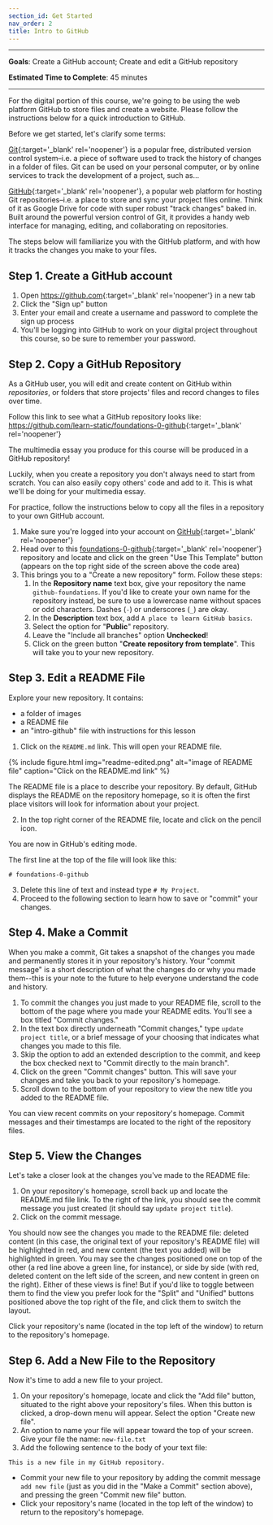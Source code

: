 ```yaml
---
section_id: Get Started
nav_order: 2
title: Intro to GitHub
---
```


---

**Goals**: Create a GitHub account; Create and edit a GitHub repository

**Estimated Time to Complete**: 45 minutes

---

For the digital portion of this course, we're going to be using the web platform GitHub to store files and create a website. 
Please follow the instructions below for a quick introduction to GitHub.

Before we get started, let's clarify some terms:

[Git](https://git-scm.com/){:target='_blank' rel='noopener'} is a popular free, distributed version control system–i.e. a piece of software used to track the history of changes in a folder of files. Git can be used on your personal computer, or by online services to track the development of a project, such as…

[GitHub](https://github.com/){:target='_blank' rel='noopener'}, a popular web platform for hosting Git repositories–i.e. a place to store and sync your project files online. Think of it as Google Drive for code with super robust "track changes" baked in. Built around the powerful version control of Git, it provides a handy web interface for managing, editing, and collaborating on repositories.

The steps below will familiarize you with the GitHub platform, and with how it tracks the changes you make to your files.

## Step 1. Create a GitHub account

1. Open <https://github.com>{:target='_blank' rel='noopener'} in a new tab
2. Click the "Sign up" button
3. Enter your email and create a username and password to complete the sign up process
4. You'll be logging into GitHub to work on your digital project throughout this course, so be sure to remember your password.

## Step 2. Copy a GitHub Repository

As a GitHub user, you will edit and create content on GitHub within *repositories*, or folders that store projects' files and record changes to files over time.

Follow this link to see what a GitHub repository looks like: <https://github.com/learn-static/foundations-0-github>{:target='_blank' rel='noopener'}

The multimedia essay you produce for this course will be produced in a GitHub repository!

Luckily, when you create a repository you don't always need to start from scratch.
You can also easily copy others' code and add to it.
This is what we'll be doing for your multimedia essay.

For practice, follow the instructions below to copy all the files in a repository to your own GitHub account.

1. Make sure you're logged into your account on [GitHub](https://github.com){:target='_blank' rel='noopener'}
2. Head over to this [foundations-0-github](https://github.com/learn-static/foundations-0-github){:target='_blank' rel='noopener'} repository and locate and click on the green "Use This Template" button (appears on the top right side of the screen above the code area)
3. This brings you to a "Create a new repository" form. Follow these steps:
    1. In the **Repository name** text box, give your repository the name `github-foundations`. If you'd like to create your own name for the repository instead, be sure to use a lowercase name without spaces or odd characters. Dashes (`-`) or underscores (`_`) are okay.
    2. In the **Description** text box, add `A place to learn GitHub basics`.
    3. Select the option for "**Public**" repository.
    4. Leave the "Include all branches" option **Unchecked**!
    5. Click on the green button "**Create repository from template**". This will take you to your new repository.

## Step 3. Edit a README File

Explore your new repository.
It contains: 
- a folder of images
- a README file
- an "intro-github" file with instructions for this lesson

1. Click on the `README.md` link. This will open your README file.

{% include figure.html img="readme-edited.png" alt="image of README file" caption="Click on the README.md link" %}

The README file is a place to describe your repository.
By default, GitHub displays the README on the repository homepage, so it is often the first place visitors will look for information about your project.

2. In the top right corner of the README file, locate and click on the pencil icon.

You are now in GitHub's editing mode.

The first line at the top of the file will look like this:

```
# foundations-0-github

```

3. Delete this line of text and instead type `# My Project`.
4. Proceed to the following section to learn how to save or "commit" your changes.

## Step 4. Make a Commit

When you make a commit, Git takes a snapshot of the changes you made and permanently stores it in your repository's history.
Your "commit message" is a short description of what the changes do or why you made them--this is your note to the future to help everyone understand the code and history.

1. To commit the changes you just made to your README file, scroll to the bottom of the page where you made your README edits. You'll see a box titled "Commit changes."
2. In the text box directly underneath "Commit changes," type `update project title`, or a brief message of your choosing that indicates what changes you made to this file.
3. Skip the option to add an extended description to the commit, and keep the box checked next to "Commit directly to the main branch".
4. Click on the green "Commit changes" button. This will save your changes and take you back to your repository's homepage.
5. Scroll down to the bottom of your repository to view the new title you added to the README file.

You can view recent commits on your repository's homepage.
Commit messages and their timestamps are located to the right of the repository files.

## Step 5. View the Changes

Let's take a closer look at the changes you've made to the README file:

1. On your repository's homepage, scroll back up and locate the README.md file link. To the right of the link, you should see the commit message you just created (it should say `update project title`).
2. Click on the commit message.

You should now see the changes you made to the README file: deleted content (in this case, the original text of your repository's README file) will be highlighted in red, and new content (the text you added) will be highlighted in green.
You may see the changes positioned one on top of the other (a red line above a green line, for instance), or side by side (with red, deleted content on the left side of the screen, and new content in green on the right).
Either of these views is fine!
But if you'd like to toggle between them to find the view you prefer look for the "Split" and "Unified" buttons positioned above the top right of the file, and click them to switch the layout.

Click your repository's name (located in the top left of the window) to return to the repository's homepage.

## Step 6. Add a New File to the Repository

Now it's time to add a new file to your project.

1. On your repository's homepage, locate and click the "Add file" button, situated to the right above your repository's files. When this button is clicked, a drop-down menu will appear. Select the option "Create new file".
2. An option to name your file will appear toward the top of your screen. Give your file the name: `new-file.txt`
3. Add the following sentence to the body of your text file:

```
This is a new file in my GitHub repository.

```

- Commit your new file to your repository by adding the commit message `add new file` (just as you did in the "Make a Commit" section above), and pressing the green "Commit new file" button.
- Click your repository's name (located in the top left of the window) to return to the repository's homepage.

